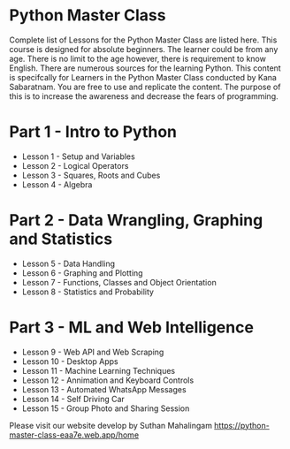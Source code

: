 # Python Master Class
Complete list of Lessons for the Python Master Class are listed here. This course is designed for absolute beginners. The learner could be from any age. There is no limit to the age however, there is requirement to know English. There are numerous sources for the learning Python. This content is specifcally for Learners in the Python Master Class conducted by Kana Sabaratnam. You are free to use and replicate the content. The purpose of this is to increase the awareness and decrease the fears of programming. 

# Part 1 - Intro to Python
* Lesson  1 - Setup and Variables
* Lesson  2 - Logical Operators
* Lesson  3 - Squares, Roots and Cubes
* Lesson  4 - Algebra
# Part 2    - Data Wrangling, Graphing and Statistics
* Lesson  5 - Data Handling
* Lesson  6 - Graphing and Plotting
* Lesson  7 - Functions, Classes and Object Orientation
* Lesson  8 - Statistics and Probability
# Part 3    - ML and Web Intelligence
* Lesson  9 - Web API and Web Scraping
* Lesson 10 - Desktop Apps
* Lesson 11 - Machine Learning Techniques
* Lesson 12 - Annimation and Keyboard Controls
* Lesson 13 - Automated WhatsApp Messages
* Lesson 14 - Self Driving Car
* Lesson 15 - Group Photo and Sharing Session


Please visit our website develop by Suthan Mahalingam
https://python-master-class-eaa7e.web.app/home
